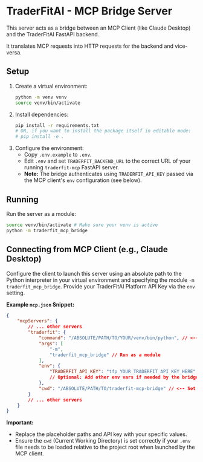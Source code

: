# TraderFitAI - MCP Bridge Server

This server acts as a bridge between an MCP Client (like Claude Desktop) and the TraderFitAI FastAPI backend.

It translates MCP requests into HTTP requests for the backend and vice-versa.

## Setup

1.  Create a virtual environment:
    ```bash
    python -m venv venv
    source venv/bin/activate
    ```
2.  Install dependencies:
    ```bash
    pip install -r requirements.txt
    # OR, if you want to install the package itself in editable mode:
    # pip install -e .
    ```
3.  Configure the environment:
    - Copy `.env.example` to `.env`.
    - Edit `.env` and set `TRADERFIT_BACKEND_URL` to the correct URL of your running `traderfit-mcp` FastAPI server.
    - **Note:** The bridge authenticates using `TRADERFIT_API_KEY` passed via the MCP client's `env` configuration (see below).

## Running

Run the server as a module:

```bash
source venv/bin/activate # Make sure your venv is active
python -m traderfit_mcp_bridge
```

## Connecting from MCP Client (e.g., Claude Desktop)

Configure the client to launch this server using an absolute path to the Python interpreter in your virtual environment and specifying the module `-m traderfit_mcp_bridge`. Provide your TraderFitAI Platform API Key via the `env` setting.

**Example `mcp.json` Snippet:**

```json
{
    "mcpServers": {
        // ... other servers
        "traderfit": {
            "command": "/ABSOLUTE/PATH/TO/YOUR/venv/bin/python", // <-- Replace with your venv python path
            "args": [
                "-m",
                "traderfit_mcp_bridge" // Run as a module
            ],
            "env": {
                "TRADERFIT_API_KEY": "tfp_YOUR_TRADERFIT_API_KEY_HERE" // <-- Replace with your key
                // Optional: Add other env vars if needed by the bridge or backend
            },
            "cwd": "/ABSOLUTE/PATH/TO/traderfit-mcp-bridge" // <-- Set CWD to find .env if needed
        }
        // ... other servers
    }
}
```

**Important:**
*   Replace the placeholder paths and API key with your specific values.
*   Ensure the `cwd` (Current Working Directory) is set correctly if your `.env` file needs to be loaded relative to the project root when launched by the MCP client. 